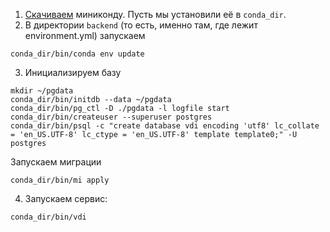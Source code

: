 
1. [Скачиваем](https://docs.conda.io/en/latest/miniconda.html) миниконду. Пусть мы установили её в `conda_dir`.
2. В директории `backend` (то есть, именно там, где лежит environment.yml) запускаем

```
conda_dir/bin/conda env update
```

3. Инициализируем базу

```
mkdir ~/pgdata
conda_dir/bin/initdb --data ~/pgdata
conda_dir/bin/pg_ctl -D ./pgdata -l logfile start
conda_dir/bin/createuser --superuser postgres
conda_dir/bin/psql -c "create database vdi encoding 'utf8' lc_collate = 'en_US.UTF-8' lc_ctype = 'en_US.UTF-8' template template0;" -U postgres
```

Запускаем миграции

```
conda_dir/bin/mi apply
```

4. Запускаем сервис:

```
conda_dir/bin/vdi
```
